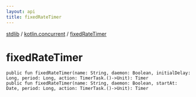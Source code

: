 ```yaml
---
layout: api
title: fixedRateTimer
---
```

[stdlib](../index.html) / [kotlin.concurrent](index.html) / [fixedRateTimer](fixedRateTimer.html)

# fixedRateTimer

```
public fun fixedRateTimer(name: String, daemon: Boolean, initialDelay: Long, period: Long, action: TimerTask.()->Unit): Timer
public fun fixedRateTimer(name: String, daemon: Boolean, startAt: Date, period: Long, action: TimerTask.()->Unit): Timer
```
